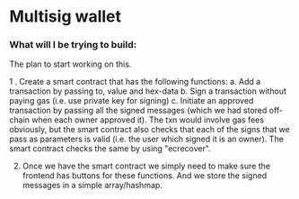 # Multisig wallet

### What will I be trying to build: 

The plan to start working on this.

1 . Create a smart contract that has the following functions:
      a. Add a transaction by passing to, value and hex-data
      b. Sign a transaction without paying gas (i.e. use private key for signing)
      c. Initiate an approved transaction by passing all the signed messages (which we had stored off-chain when each owner approved it). The txn would involve gas fees obviously, but the smart contract also checks that each of the signs that we pass as parameters is valid (i.e. the user which signed it is an owner). The smart contract checks the same by using "ecrecover".


2. Once we have the smart contract we simply need to make sure the frontend has buttons for these functions. And we store the signed messages in a simple array/hashmap.